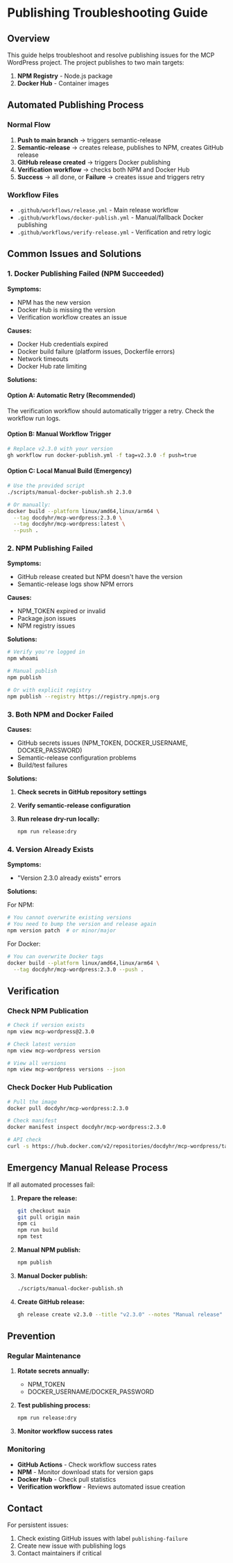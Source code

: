 # Publishing Troubleshooting Guide

## Overview

This guide helps troubleshoot and resolve publishing issues for the MCP WordPress project. The project publishes
to two main targets:

1. **NPM Registry** - Node.js package
2. **Docker Hub** - Container images

## Automated Publishing Process

### Normal Flow

1. **Push to main branch** → triggers semantic-release
2. **Semantic-release** → creates release, publishes to NPM, creates GitHub release
3. **GitHub release created** → triggers Docker publishing
4. **Verification workflow** → checks both NPM and Docker Hub
5. **Success** → all done, or **Failure** → creates issue and triggers retry

### Workflow Files

- `.github/workflows/release.yml` - Main release workflow
- `.github/workflows/docker-publish.yml` - Manual/fallback Docker publishing
- `.github/workflows/verify-release.yml` - Verification and retry logic

## Common Issues and Solutions

### 1. Docker Publishing Failed (NPM Succeeded)

**Symptoms:**

- NPM has the new version
- Docker Hub is missing the version
- Verification workflow creates an issue

**Causes:**

- Docker Hub credentials expired
- Docker build failure (platform issues, Dockerfile errors)
- Network timeouts
- Docker Hub rate limiting

**Solutions:**

#### Option A: Automatic Retry (Recommended)

The verification workflow should automatically trigger a retry. Check the workflow run logs.

#### Option B: Manual Workflow Trigger

```bash
# Replace v2.3.0 with your version
gh workflow run docker-publish.yml -f tag=v2.3.0 -f push=true
```

#### Option C: Local Manual Build (Emergency)

```bash
# Use the provided script
./scripts/manual-docker-publish.sh 2.3.0

# Or manually:
docker build --platform linux/amd64,linux/arm64 \
  --tag docdyhr/mcp-wordpress:2.3.0 \
  --tag docdyhr/mcp-wordpress:latest \
  --push .
```

### 2. NPM Publishing Failed

**Symptoms:**

- GitHub release created but NPM doesn't have the version
- Semantic-release logs show NPM errors

**Causes:**

- NPM_TOKEN expired or invalid
- Package.json issues
- NPM registry issues

**Solutions:**

```bash
# Verify you're logged in
npm whoami

# Manual publish
npm publish

# Or with explicit registry
npm publish --registry https://registry.npmjs.org
```

### 3. Both NPM and Docker Failed

**Causes:**

- GitHub secrets issues (NPM_TOKEN, DOCKER_USERNAME, DOCKER_PASSWORD)
- Semantic-release configuration problems
- Build/test failures

**Solutions:**

1. **Check secrets in GitHub repository settings**
2. **Verify semantic-release configuration**
3. **Run release dry-run locally:**

   ```bash
   npm run release:dry
   ```

### 4. Version Already Exists

**Symptoms:**

- "Version 2.3.0 already exists" errors

**Solutions:**

For NPM:

```bash
# You cannot overwrite existing versions
# You need to bump the version and release again
npm version patch  # or minor/major
```

For Docker:

```bash
# You can overwrite Docker tags
docker build --platform linux/amd64,linux/arm64 \
  --tag docdyhr/mcp-wordpress:2.3.0 --push .
```

## Verification

### Check NPM Publication

```bash
# Check if version exists
npm view mcp-wordpress@2.3.0

# Check latest version
npm view mcp-wordpress version

# View all versions
npm view mcp-wordpress versions --json
```

### Check Docker Hub Publication

```bash
# Pull the image
docker pull docdyhr/mcp-wordpress:2.3.0

# Check manifest
docker manifest inspect docdyhr/mcp-wordpress:2.3.0

# API check
curl -s https://hub.docker.com/v2/repositories/docdyhr/mcp-wordpress/tags | jq '.results[] | select(.name == "2.3.0")'
```

## Emergency Manual Release Process

If all automated processes fail:

1. **Prepare the release:**

   ```bash
   git checkout main
   git pull origin main
   npm ci
   npm run build
   npm test
   ```

2. **Manual NPM publish:**

   ```bash
   npm publish
   ```

3. **Manual Docker publish:**

   ```bash
   ./scripts/manual-docker-publish.sh
   ```

4. **Create GitHub release:**

   ```bash
   gh release create v2.3.0 --title "v2.3.0" --notes "Manual release"
   ```

## Prevention

### Regular Maintenance

1. **Rotate secrets annually:**
   - NPM_TOKEN
   - DOCKER_USERNAME/DOCKER_PASSWORD

2. **Test publishing process:**

   ```bash
   npm run release:dry
   ```

3. **Monitor workflow success rates**

### Monitoring

- **GitHub Actions** - Check workflow success rates
- **NPM** - Monitor download stats for version gaps
- **Docker Hub** - Check pull statistics
- **Verification workflow** - Reviews automated issue creation

## Contact

For persistent issues:

1. Check existing GitHub issues with label `publishing-failure`
2. Create new issue with publishing logs
3. Contact maintainers if critical
